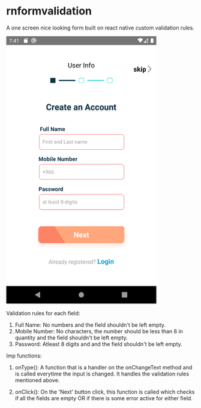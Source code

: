 # rnformvalidation
A one screen nice looking form built on react native custom validation rules.

<img src="./imgs/screen_screenshot.png" alt="screenshot of the react native form screen" width="400"/>


Validation rules for each field:

1. Full Name: No numbers and the field shouldn't be left empty.
2. Mobile Number: No characters, the number should be less than 8 in quantity and the field shouldn't be left empty.
3. Password: Atleast 8 digits and and the field shouldn't be left empty.


Imp functions:

1. onType(): A function that is a handler on the onChangeText method and is called everytime the input is changed. It handles the validation rules mentioned above.

2. onClick(): On the 'Next' button click, this function is called which checks if all the fields are empty OR if there is some error active for either field.
